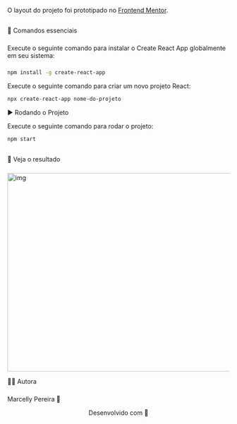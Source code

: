 
O layout do projeto foi prototipado no [Frontend Mentor](https://www.frontendmentor.io/challenges/ecommerce-product-page-UPsZ9MJp6).

##
🚧 Comandos essenciais

###
 Execute o seguinte comando para instalar o Create React App globalmente em seu sistema:
###
```bash
npm install -g create-react-app
```

Execute o seguinte comando para criar um novo projeto React:
```bash
npx create-react-app nome-do-projeto
```

▶️ Rodando o Projeto

Execute o seguinte comando para rodar o projeto:
```bash
npm start
```
##
🚨 Veja o resultado
###
<img  src="https://github.com/marcellypereira/e-commerce/assets/116754560/09f1249f-ee92-474f-bde1-d26445e759ca" alt='img'  width="650px" height="450px"/>

👩‍💻  Autora 

###
Marcelly Pereira 💅

<p align="center">Desenvolvido com 💜</p>
